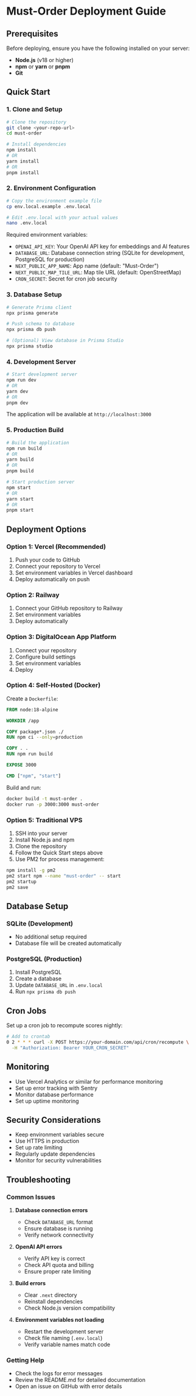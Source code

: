 # Must-Order Deployment Guide

## Prerequisites

Before deploying, ensure you have the following installed on your server:

- **Node.js** (v18 or higher)
- **npm** or **yarn** or **pnpm**
- **Git**

## Quick Start

### 1. Clone and Setup

```bash
# Clone the repository
git clone <your-repo-url>
cd must-order

# Install dependencies
npm install
# OR
yarn install
# OR
pnpm install
```

### 2. Environment Configuration

```bash
# Copy the environment example file
cp env.local.example .env.local

# Edit .env.local with your actual values
nano .env.local
```

Required environment variables:
- `OPENAI_API_KEY`: Your OpenAI API key for embeddings and AI features
- `DATABASE_URL`: Database connection string (SQLite for development, PostgreSQL for production)
- `NEXT_PUBLIC_APP_NAME`: App name (default: "Must-Order")
- `NEXT_PUBLIC_MAP_TILE_URL`: Map tile URL (default: OpenStreetMap)
- `CRON_SECRET`: Secret for cron job security

### 3. Database Setup

```bash
# Generate Prisma client
npx prisma generate

# Push schema to database
npx prisma db push

# (Optional) View database in Prisma Studio
npx prisma studio
```

### 4. Development Server

```bash
# Start development server
npm run dev
# OR
yarn dev
# OR
pnpm dev
```

The application will be available at `http://localhost:3000`

### 5. Production Build

```bash
# Build the application
npm run build
# OR
yarn build
# OR
pnpm build

# Start production server
npm start
# OR
yarn start
# OR
pnpm start
```

## Deployment Options

### Option 1: Vercel (Recommended)

1. Push your code to GitHub
2. Connect your repository to Vercel
3. Set environment variables in Vercel dashboard
4. Deploy automatically on push

### Option 2: Railway

1. Connect your GitHub repository to Railway
2. Set environment variables
3. Deploy automatically

### Option 3: DigitalOcean App Platform

1. Connect your repository
2. Configure build settings
3. Set environment variables
4. Deploy

### Option 4: Self-Hosted (Docker)

Create a `Dockerfile`:

```dockerfile
FROM node:18-alpine

WORKDIR /app

COPY package*.json ./
RUN npm ci --only=production

COPY . .
RUN npm run build

EXPOSE 3000

CMD ["npm", "start"]
```

Build and run:

```bash
docker build -t must-order .
docker run -p 3000:3000 must-order
```

### Option 5: Traditional VPS

1. SSH into your server
2. Install Node.js and npm
3. Clone the repository
4. Follow the Quick Start steps above
5. Use PM2 for process management:

```bash
npm install -g pm2
pm2 start npm --name "must-order" -- start
pm2 startup
pm2 save
```

## Database Setup

### SQLite (Development)
- No additional setup required
- Database file will be created automatically

### PostgreSQL (Production)
1. Install PostgreSQL
2. Create a database
3. Update `DATABASE_URL` in `.env.local`
4. Run `npx prisma db push`

## Cron Jobs

Set up a cron job to recompute scores nightly:

```bash
# Add to crontab
0 2 * * * curl -X POST https://your-domain.com/api/cron/recompute \
  -H "Authorization: Bearer YOUR_CRON_SECRET"
```

## Monitoring

- Use Vercel Analytics or similar for performance monitoring
- Set up error tracking with Sentry
- Monitor database performance
- Set up uptime monitoring

## Security Considerations

- Keep environment variables secure
- Use HTTPS in production
- Set up rate limiting
- Regularly update dependencies
- Monitor for security vulnerabilities

## Troubleshooting

### Common Issues

1. **Database connection errors**
   - Check `DATABASE_URL` format
   - Ensure database is running
   - Verify network connectivity

2. **OpenAI API errors**
   - Verify API key is correct
   - Check API quota and billing
   - Ensure proper rate limiting

3. **Build errors**
   - Clear `.next` directory
   - Reinstall dependencies
   - Check Node.js version compatibility

4. **Environment variables not loading**
   - Restart the development server
   - Check file naming (`.env.local`)
   - Verify variable names match code

### Getting Help

- Check the logs for error messages
- Review the README.md for detailed documentation
- Open an issue on GitHub with error details

